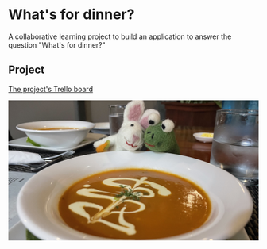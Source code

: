 # What's for dinner?
A collaborative learning project to build an application to answer the question "What's for dinner?"

## Project
[The project's Trello board](https://trello.com/b/Yb0ntnV0/whats-for-dinner)

![This is our dinner](./soup.jpg)
